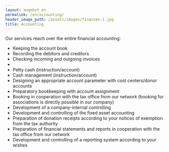 ```yaml
---
layout: angebot_en
permalink: /en/accounting/
header_image_path: /assets/images/finanzen-1.jpg
title: Accounting
---
```



Our services reach over the entire financial accounting:

* Keeping the account book
* Recording the debitors and creditors
* Checking incoming and outgoing invoices
* &nbsp;
* Petty cash (instruction/account)
* Cash management (instruction/account)
* Designing an appropriate account parameter with cost centers/donor accounts
* Preparatory bookkeeping with account assignment
* Booking in cooperation with the tax office from our network (booking for associations is directly possible in our company)
* Development of a company-internal controlling
* Development and controlling of the fixed asset accounting
* Preparation of donation receipts according to your notices of exemption from the tax authority
* Preparation of financial statements and reports in cooperation with the tax office from our network
* Development and controlling of a reporting system according to your wishes